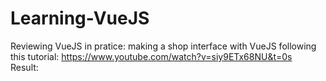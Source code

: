 # Learning-VueJS
Reviewing VueJS in pratice: making a shop interface with VueJS following this tutorial: https://www.youtube.com/watch?v=siy9ETx68NU&t=0s   
Result: 
